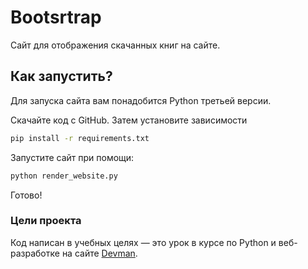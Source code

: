 # Bootsrtrap
 Сайт для отображения скачанных книг на сайте.

 ## Как запустить?
 Для запуска сайта вам понадобится Python третьей версии.

Скачайте код с GitHub. Затем установите зависимости

```sh
pip install -r requirements.txt
```
Запустите сайт при помощи:
```sh
python render_website.py
```
Готово!

### Цели проекта
Код написан в учебных целях — это урок в курсе по Python и веб-разработке на сайте [Devman](https://dvmn.org).


